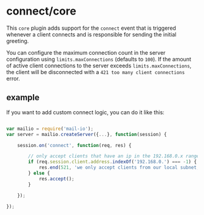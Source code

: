 # connect/core

This `core` plugin adds support for the `connect` event that is triggered whenever a client connects and is responsible for sending the initial greeting.

You can configure the maximum connection count in the server configuration using `limits.maxConnections` (defaults to `100`).
If the amount of active client connections to the server exceeds `limits.maxConnections`,
the client will be disconnected with a `421 too many client connections` error.

## example

If you want to add custom connect logic, you can do it like this:

```javascript

var mailio = require('mail-io');
var server = mailio.createServer({...}, function(session) {

	session.on('connect', function(req, res) {

		// only accept clients that have an ip in the 192.168.0.x range
		if (req.session.client.address.indexOf('192.168.0.') === -1) {
			res.end(521, 'we only accept clients from our local subnet, sorry');
		} else {
			res.accept();
		}

	});

});

```
